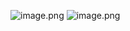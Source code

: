 ![image.png](https://cdn.jsdelivr.net/gh/Deee103/note-picbed/20250527225111468.png)
![image.png](https://cdn.jsdelivr.net/gh/Deee103/note-picbed/20250527225250179.png)
